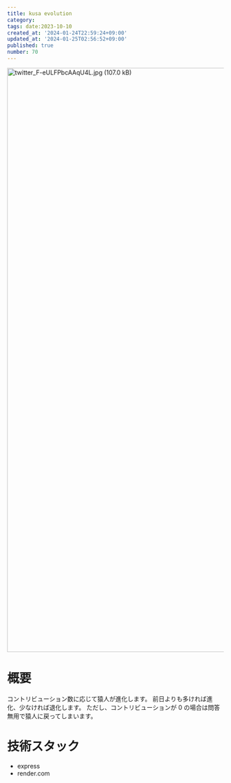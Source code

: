 ```yaml
---
title: kusa evolution
category:
tags: date:2023-10-10
created_at: '2024-01-24T22:59:24+09:00'
updated_at: '2024-01-25T02:56:52+09:00'
published: true
number: 70
---
```


<img width="1356" alt="twitter_F-eULFPbcAAqU4L.jpg (107.0 kB)" src="https://img.esa.io/uploads/production/attachments/21347/2024/01/25/148142/74aebab1-43f5-49e9-9172-429c2c10b5eb.jpg">

# 概要
コントリビューション数に応じて猿人が進化します。
前日よりも多ければ進化、少なければ退化します。
ただし、コントリビューションが 0 の場合は問答無用で猿人に戻ってしまいます。


# 技術スタック
- express
- render.com

